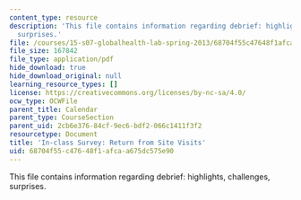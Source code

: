 ```yaml
---
content_type: resource
description: 'This file contains information regarding debrief: highlights, challenges,
  surprises.'
file: /courses/15-s07-globalhealth-lab-spring-2013/68704f55c47648f1afcaa675dc575e90_MIT15_S07S13_posttripchk.pdf
file_size: 167842
file_type: application/pdf
hide_download: true
hide_download_original: null
learning_resource_types: []
license: https://creativecommons.org/licenses/by-nc-sa/4.0/
ocw_type: OCWFile
parent_title: Calendar
parent_type: CourseSection
parent_uid: 2cb6e376-84cf-9ec6-bdf2-066c1411f3f2
resourcetype: Document
title: 'In-class Survey: Return from Site Visits'
uid: 68704f55-c476-48f1-afca-a675dc575e90
---
```

This file contains information regarding debrief: highlights, challenges, surprises.